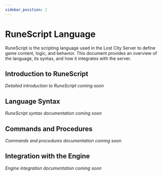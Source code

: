 ```yaml
---
sidebar_position: 1
---
```


# RuneScript Language

RuneScript is the scripting language used in the Lost City Server to define game content, logic, and behavior. This document provides an overview of the language, its syntax, and how it integrates with the server.

## Introduction to RuneScript

*Detailed introduction to RuneScript coming soon*

## Language Syntax

*RuneScript syntax documentation coming soon*

## Commands and Procedures

*Commands and procedures documentation coming soon*

## Integration with the Engine

*Engine integration documentation coming soon* 